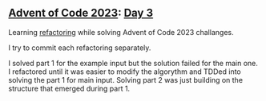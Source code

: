 ## [Advent of Code 2023](https://adventofcode.com/2023): [Day 3](https://adventofcode.com/2023/day/3)
Learning [refactoring](https://refactoring.com/) while solving Advent of Code 2023 challanges.

I try to commit each refactoring separately.

I solved part 1 for the example input but the solution failed for the main one. I refactored until it was easier to modify the algorythm and TDDed into solving the part 1 for main input. Solving part 2 was just building on the structure that emerged during part 1.
